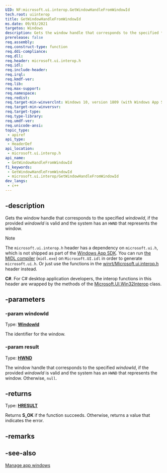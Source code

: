 ```yaml
---
UID: NF:microsoft.ui.interop.GetWindowHandleFromWindowId
tech.root: uiinterop
title: GetWindowHandleFromWindowId
ms.date: 09/03/2021
targetos: Windows
description: Gets the window handle that corresponds to the specified *windowId*, if the provided *windowId* is valid and the system has an `HWND` that represents the window.
prerelease: false
req.assembly: 
req.construct-type: function
req.ddi-compliance: 
req.dll: 
req.header: microsoft.ui.interop.h
req.idl: 
req.include-header: 
req.irql: 
req.kmdf-ver: 
req.lib: 
req.max-support: 
req.namespace: 
req.redist: 
req.target-min-winverclnt: Windows 10, version 1809 (with Windows App SDK 1.0 Preview 1 or later) 
req.target-min-winversvr: 
req.target-type: 
req.type-library: 
req.umdf-ver: 
req.unicode-ansi: 
topic_type:
 - apiref
api_type:
 - HeaderDef
api_location:
 - microsoft.ui.interop.h
api_name:
 - GetWindowHandleFromWindowId
f1_keywords:
 - GetWindowHandleFromWindowId
 - microsoft.ui.interop/GetWindowHandleFromWindowId
dev_langs:
 - c++
---
```


## -description

Gets the window handle that corresponds to the specified *windowId*, if the provided *windowId* is valid and the system has an `HWND` that represents the window.

> [!NOTE]
> The `microsoft.ui.interop.h` header has a dependency on `microsoft.ui.h`, which is not shipped as part of the [Windows App SDK](/windows/apps/windows-app-sdk/). You can run [the MIDL compiler](/windows/win32/midl/using-the-midl-compiler-2) (`midl.exe`) on `Microsoft.UI.idl` in order to generate `microsoft.ui.h`. Or just use the functions in the [winrt/Microsoft.ui.interop.h](../winrt-microsoft.ui.interop/index.md) header instead.

**C#**. For C# desktop application developers, the interop functions in this header are wrapped by the methods of the [Microsoft.UI.Win32Interop](/windows/apps/winui/winui3/cs-interop-apis/microsoft.ui/microsoft.ui.win32interop) class.

## -parameters

### -param windowId

Type: **[WindowId](/windows/winui/api/microsoft.ui.windowid)**

The identifier for the window.

### -param result

Type: **[HWND](/windows/win32/winprog/windows-data-types)**

The window handle that corresponds to the specified *windowId*, if the provided *windowId* is valid and the system has an `HWND` that represents the window. Otherwise, `null`.

## -returns

Type: **[HRESULT](/windows/win32/winprog/windows-data-types)**

Returns **S_OK** if the function succeeds. Otherwise, returns a value that indicates the error.

## -remarks

## -see-also

[Manage app windows](/windows/apps/windows-app-sdk/windowing/windowing-overview)